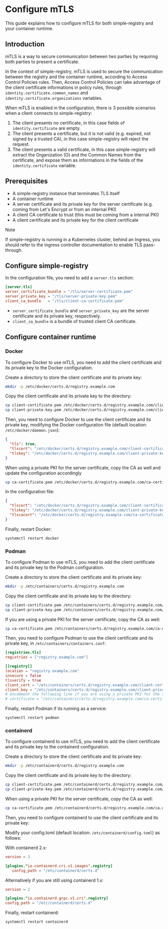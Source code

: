 # Configure mTLS

This guide explains how to configure mTLS for both simple-registry and your container runtime.

## Introduction

mTLS is a way to secure communication between two parties by requiring both parties to present a certificate.

In the context of simple-registry, mTLS is used to secure the communication between the registry and the container runtime,
according to Access Control Policies rules. Then, Access Control Policies can take advantage of the client certificate
informations in policy rules, through `identity.certificate.common_names` and `identity.certificate.organizations` variables.

When mTLS is enabled in the configuration, there is 3 possible scenarios when a client connects to simple-registry:
1. The client presents no certificate, in this case fields of `identity.certificate` are empty.
2. The client presents a certificate, but it is not valid (e.g. expired, not signed by a trusted CA), in this case
   simple-registry will reject the request.
3. The client presents a valid certificate, in this case simple-registry will extract the Organization (O) and the
   Common Names from the certificate, and expose them as informations in the fields of the `identity.certificate`
   variable.

## Prerequisites

- A simple-registry instance that terminates TLS itself
- A container runtime
- A server certificate and its private key for the server certificate (e.g. coming from Let's Encrypt or from an
  internal PKI)
- A client CA certificate to trust (this must be coming from a internal PKI)
- A client certificate and its private key for the client certificate

> [!NOTE]
> If simple-registry is running in a Kubernetes cluster, behind an Ingress,
> you should refer to the ingress controller documentation to enable TLS pass-through.

## Configure simple-registry

In the configuration file, you need to add a `server.tls` section:

```toml
[server.tls]
server_certificate_bundle = "/tls/server-certificate.pem"
server_private_key = "/tls/server-private-key.pem"
client_ca_bundle   = "/tls/client-ca-certificate.pem"
```

- `server_certificate_bundle` and `server_private_key` are the server certificate and its private key, respectively.
- `client_ca_bundle` is a bundle of trusted client CA certificate.

## Configure container runtime

### Docker

To configure Docker to use mTLS, you need to add the client certificate and its private key to the Docker configuration.

Create a directory to store the client certificate and its private key:

```bash
mkdir -p /etc/docker/certs.d/registry.example.com
```

Copy the client certificate and its private key to the directory:

```bash
cp client-certificate.pem /etc/docker/certs.d/registry.example.com/client-certificate.pem
cp client-private-key.pem /etc/docker/certs.d/registry.example.com/client-private-key.pem
```

Then, you need to configure Docker to use the client certificate and its private key, modifying the Docker
configuration file (default location: `/etc/docker/daemon.json`):

```json
{
  "tls": true,
  "tlscert": "/etc/docker/certs.d/registry.example.com/client-certificate.pem",
  "tlskey": "/etc/docker/certs.d/registry.example.com/client-private-key.pem"
}
```

When using a private PKI for the server certificate, copy the CA as well and update the configuration accordingly

```bash
cp ca-certificate.pem /etc/docker/certs.d/registry.example.com/ca-certificate.pem
```

In the configuration file:

```json
{
  "tlscert": "/etc/docker/certs.d/registry.example.com/client-certificate.pem",
  "tlskey": "/etc/docker/certs.d/registry.example.com/client-private-key.pem",
  "tlscacert": "/etc/docker/certs.d/registry.example.com/ca-certificate.pem"
}
```

Finally, restart Docker:

```bash
systemctl restart docker
```

### Podman

To configure Podman to use mTLS, you need to add the client certificate and its private key to the Podman configuration.

Create a directory to store the client certificate and its private key:

```bash
mkdir -p /etc/containers/certs.d/registry.example.com
```

Copy the client certificate and its private key to the directory:

```bash
cp client-certificate.pem /etc/containers/certs.d/registry.example.com/client-certificate.pem
cp client-private-key.pem /etc/containers/certs.d/registry.example.com/client-private-key.pem
```

If you are using a private PKI for the server certificate, copy the CA as well:

```bash
cp ca-certificate.pem /etc/containers/certs.d/registry.example.com/ca-certificate.pem
```

Then, you need to configure Podman to use the client certificate and its private key, in `/etc/containers/containers.conf`:

```toml
[registries.tls]
registries = ["registry.example.com"]

[[registry]]
location = "registry.example.com"
insecure = false
tlsverify = true
client_cert = "/etc/containers/certs.d/registry.example.com/client-certificate.pem"
client_key = "/etc/containers/certs.d/registry.example.com/client-private-key.pem"
# Uncomment the following line if you are using a private PKI for the server certificate
# certificate = "/etc/containers/certs.d/registry.example.com/ca-certificate.pem"
```

Finally, restart Podman if its running as a service:

```bash
systemctl restart podman
```

### containerd

To configure containerd to use mTLS, you need to add the client certificate and its private key to the containerd configuration.

Create a directory to store the client certificate and its private key:

```bash
mkdir -p /etc/containerd/certs.d/registry.example.com
```

Copy the client certificate and its private key to the directory:

```bash
cp client-certificate.pem /etc/containerd/certs.d/registry.example.com/client.cert
cp client-private-key.pem /etc/containerd/certs.d/registry.example.com/client.key
```

When using a private PKI for the server certificate, copy the CA as well:

```bash
cp ca-certificate.pem /etc/containerd/certs.d/registry.example.com/ca.crt
```

Then, you need to configure containerd to use the client certificate and its private key:

Modify your config.toml (default location: `/etc/containerd/config.toml`) as follows:

With containerd 2.x:

```toml
version = 3

[plugins."io.containerd.cri.v1.images".registry]
   config_path = "/etc/containerd/certs.d"
```

Alternatively if you are still using containerd 1.x:

```toml
version = 2

[plugins."io.containerd.grpc.v1.cri".registry]
config_path = "/etc/containerd/certs.d"
```

Finally, restart containerd:

```bash
systemctl restart containerd
```
